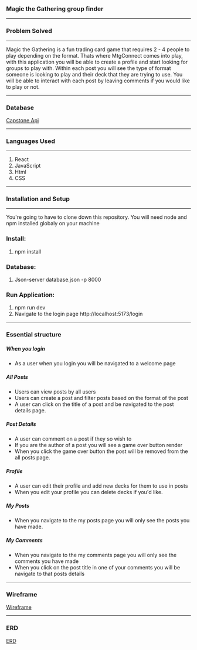 ### Magic the Gathering group finder

---

### Problem Solved

---

Magic the Gathering is a fun trading card game that requires 2 - 4 people to play depending on the format.
Thats where MtgConnect comes into play, with this application you will be able to create a profile and start looking for groups to play with.
Within each post you will see the type of format someone is looking to play and their deck that they are trying to use.
You will be able to interact with each post by leaving comments if you would like to play or not.

---

### Database

[Capstone Api](https://github.com/ccote95/Capstone-api) 

---

### Languages Used
---
1. React
2. JavaScript
3. Html
4. CSS

---

### Installation and Setup

---

You're going to have to clone down this repository. You will need node and npm installed globaly on your machine

### Install:
1. npm install

### Database:
1. Json-server database.json -p 8000

### Run Application:
1. npm run dev
2. Navigate to the login page
http://localhost:5173/login


---

### Essential structure

##### When you login
- As a user when you login you will be navigated to a welcome page

##### All Posts
- Users can view posts by all users
- Users can create a post and filter posts based on the format of the post
- A user can click on the title of a post and be navigated to the post details page.


##### Post Details
- A user can comment on a post if they so wish to
- If you are the author of a post you will see a game over button render
- When you click the game over button the post will be removed from the all posts page.


##### Profile
- A user can edit their profile and add new decks for them to use in posts
- When you edit your profile you can delete decks if you'd like.

##### My Posts
- When you navigate to the my posts page you will only see the posts you have made.


##### My Comments
- When you navigate to the my comments page you will only see the comments you have made
- When you click on the post title in one of your comments you will be navigate to that posts details

---

### Wireframe
[Wireframe](https://miro.com/app/board/uXjVNj8wUwk=/)

---

### ERD
[ERD](https://dbdiagram.io/d/Capstone-65ea289ab1f3d4062c6725d5)


